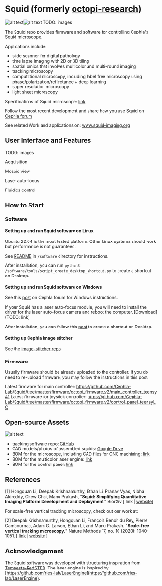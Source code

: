 # Squid (formerly [octopi-research](https://github.com/hongquanli/octopi-research))
![alt text](https://cdn.prod.website-files.com/68228d7b099844b42c2ee743/682db8eed5a5528c985453ce_1-p-500.png)![alt text](https://cdn.prod.website-files.com/68228d7b099844b42c2ee743/682db8eda67fddf09aa92047_2-p-500.png)
TODO: images

The Squid repo provides firmware and software for controlling [Cephla](https://cephla.com/)'s Squid microscope.

Applications include:
- slide scanner for digital pathology
- time lapse imaging with 2D or 3D tiling
- spatial omics that involves multicolor and multi-round imaging
- tracking microscopy
- computational microscopy, including label free microscopy using phase/polarization/reflectance + deep learning
- super resolution microscopy
- light sheet microscopy

Specifications of Squid microscope: [link](https://drive.google.com/file/d/17UNSiwup-NDPrC1WH6AqDNlK4GmBZlK2/view)

Follow the most recent development and share how you use Squid on [Cephla forum](https://forum.squid-imaging.org/)

See related Work and applications on: www.squid-imaging.org
## User Interface and Features
TODO: images

Acquisition

Mosaic view

Laser auto-focus

Fluidics control
## How to Start
### Software
#### Setting up and run Squid software on Linux
Ubuntu 22.04 is the most tested platform. Other Linux systems should work but performance is not guaranteed.

See [README](https://github.com/Cephla-Lab/Squid/blob/master/software/README.md) in `/software` directory for instructions.

After installation, you can run `python3 /software/tools/script_create_desktop_shortcut.py` to create a shortcut on Desktop.
#### Setting up and run Squid software on Windows
See this [post](https://forum.squid-imaging.org/t/setting-up-the-software-on-a-windows-computer/77) on Cephla forum for Windows instructions.

If your Squid has a laser auto-focus module, you will need to install the driver for the laser auto-focus camera and reboot the computer. [Download](TODO: link)

After installation, you can follow this [post](https://forum.squid-imaging.org/t/setting-up-desktop-shortcut-on-a-windows-computer/94) to create a shortcut on Desktop.
#### Setting up Cephla image stitcher
See the [image-stitcher repo](https://github.com/Cephla-Lab/image-stitcher)

### Firmware
Usually firmware should be already uploaded to the controller. If you do need to re-upload firmware, you may follow the instructions in this [post](https://forum.squid-imaging.org/t/setting-up-arduino-teensyduino-ide-for-uploading-firmware/36).

Latest firmware for main controller: https://github.com/Cephla-Lab/Squid/tree/master/firmware/octopi_firmware_v2/main_controller_teensy41
Latest firmware for joystick controller: https://github.com/Cephla-Lab/Squid/tree/master/firmware/octopi_firmware_v2/control_panel_teensyLC

## Open-source Assets
![alt text](https://i.imgur.com/Gjwh02y.png)
- tracking software repo: [GitHub](https://github.com/prakashlab/squid-tracking)
- CAD models/photos of assembled squids: [Google Drive](https://drive.google.com/drive/folders/1JdVp34HtERGpBCBlFX6jFDwMUdeBLCEx?usp=sharing)
- BOM for the microscope, including CAD files for CNC machining: [link](https://docs.google.com/spreadsheets/d/1WA64HySj9I7XROtTXuaRvjlbhHXRGspvoxb_20CWDR8/edit?usp=drivesdk)
- BOM for the multicolor laser engine: [link](https://docs.google.com/spreadsheets/d/1hEM6PsxZPTp1LY3cpxUJOS3Q1YLQN-xniF33ZddFj9U/edit#gid=1175873468)
- BOM for the control panel: [link](https://docs.google.com/spreadsheets/d/1z2HjibIG9PHffiDsbuzQXmvf2gSFMduHrXkPwDbcXRY/edit?usp=sharing)
  
## References
[1] Hongquan Li, Deepak Krishnamurthy, Ethan Li, Pranav Vyas, Nibha Akireddy, Chew Chai, Manu Prakash, "**Squid: Simplifying Quantitative Imaging Platform Development and Deployment**." BiorXiv [ link | [website](https://squid-imaging.org)]

For scale-free vertical tracking microscopy, check out our work at:

[2] Deepak Krishnamurthy, Hongquan Li, François Benoit du Rey, Pierre Cambournac, Adam G. Larson, Ethan Li, and Manu Prakash. "**Scale-free vertical tracking microscopy.**" Nature Methods 17, no. 10 (2020): 1040-1051. [ [link](https://www.nature.com/articles/s41592-020-0924-7) | [website](https://gravitymachine.org) ]

## Acknowledgement
The Squid software was developed with structuring inspiration from [Tempesta-RedSTED](https://github.com/jonatanalvelid/Tempesta-RedSTED). The laser engine is inspired by [https://github.com/ries-lab/LaserEngine](https://github.com/ries-lab/LaserEngine). 
